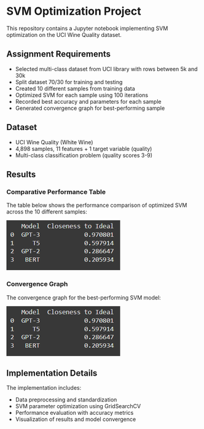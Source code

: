 # SVM Optimization Project

This repository contains a Jupyter notebook implementing SVM optimization on the UCI Wine Quality dataset.

## Assignment Requirements
- Selected multi-class dataset from UCI library with rows between 5k and 30k
- Split dataset 70/30 for training and testing
- Created 10 different samples from training data
- Optimized SVM for each sample using 100 iterations
- Recorded best accuracy and parameters for each sample
- Generated convergence graph for best-performing sample

## Dataset
- UCI Wine Quality (White Wine)
- 4,898 samples, 11 features + 1 target variable (quality)
- Multi-class classification problem (quality scores 3-9)

## Results

### Comparative Performance Table
The table below shows the performance comparison of optimized SVM across the 10 different samples:

<img src="https://github.com/ayu-shiirathore/Topsis-for-pretrained-models-of-text-generation/blob/main/Screenshot%202025-02-02%20212220.png" alt="Sample Image" />

### Convergence Graph
The convergence graph for the best-performing SVM model:

<img src="https://github.com/ayu-shiirathore/Topsis-for-pretrained-models-of-text-generation/blob/main/Screenshot%202025-02-02%20212220.png" alt="Sample Image" />


## Implementation Details
The implementation includes:
- Data preprocessing and standardization
- SVM parameter optimization using GridSearchCV
- Performance evaluation with accuracy metrics
- Visualization of results and model convergence


